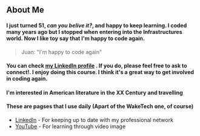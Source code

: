 ## About Me
#### I just turned 51, *can you belive it?*,  and happy to keep **learning**. I coded many years ago but I stopped when entering into the Infrastructures world. Now I like toy say that  I'm happy to code again.

>Juan: "I'm happy to code again"

#### You can check [my LinkedIn profile](https://www.linkedin.com/in/juansagarra/) . If you do, please feel free to ask to  **connect!**. I enjoy doing this course. I think it's a great way to get involved in coding again.
#### I'm interested in **American literature** in the XX Century and travelling
#### These are pagses that I use daily (Apart of the WakeTech one, of course)
- [LinkedIn](https://www.linkedin.com) - For keeping up to date with my professional network
- [YouTube](https://www.youtube.com) - For learning through video image


<!--
**juansagarra/juansagarra** is a ✨ _special_ ✨ repository because its `README.md` (this file) appears on your GitHub profile.

Here are some ideas to get you started:

- 🔭 I’m currently working on Web, Pgm, & Db Foundation (2024FA.CTI.110.0004)
- 🌱 I’m currently learning how to use GitHub
- 👯 I’m looking to collaborate on different things
- 🤔 I’m looking for help with Github
- 💬 Ask me about Service management
- 📫 How to reach me: juansagarra@gmail.om
- 😄 Pronouns: He/Him
- ⚡ Fun fact: I have 8 fingers in my left hand which is not true, of course

name						Juan Martinez-Sagarra Gonzalez
email						juansagarra@gmail.com
description of your Github account		Account for the semester in WakeTech
description of the repository you created	Repository for the exercises 
description of the steps to clone		I clicked "File" and then "Clone Repository". I selected the local folder to clone it by default and then clicked "Clone"




-->
